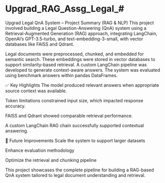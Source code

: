 # Upgrad_RAG_Assg_Legal_#

Upgrad Legal QnA System – Project Summary (RAG & NLP)
This project involved building a Legal Question-Answering (QnA) system using a Retrieval-Augmented Generation (RAG) approach, integrating LangChain, OpenAI’s GPT-3.5-turbo, and text-embedding-3-small, with vector databases like FAISS and Qdrant.

Legal documents were preprocessed, chunked, and embedded for semantic search. These embeddings were stored in vector databases to support similarity-based retrieval. A custom LangChain pipeline was developed to generate context-aware answers. The system was evaluated using benchmark answers within pandas DataFrames.

✅ Key Highlights
The model produced relevant answers when appropriate source context was available.

Token limitations constrained input size, which impacted response accuracy.

FAISS and Qdrant showed comparable retrieval performance.

A custom LangChain RAG chain successfully supported contextual answering.

🚀 Future Improvements
Scale the system to support larger datasets

Enhance evaluation methodology

Optimize the retrieval and chunking pipeline

This project showcases the complete pipeline for building a RAG-based QnA system tailored to legal document understanding and retrieval.
